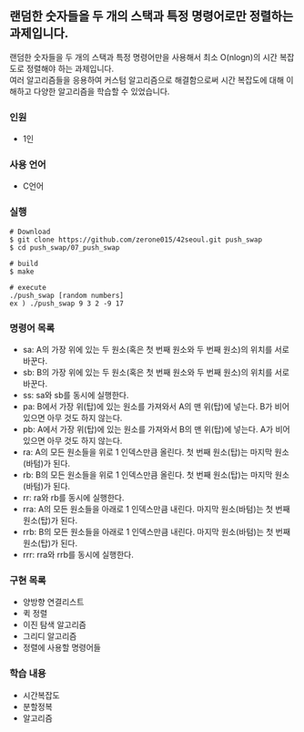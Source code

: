 ## 랜덤한 숫자들을 두 개의 스택과 특정 명령어로만 정렬하는 과제입니다.
랜덤한 숫자들을 두 개의 스택과 특정 명령어만을 사용해서 최소 O(nlogn)의 시간 복잡도로 정렬해야 하는 과제입니다.  
여러 알고리즘들을 응용하여 커스텀 알고리즘으로 해결함으로써 시간 복잡도에 대해 이해하고 다양한 알고리즘을 학습할 수 있었습니다.
### 인원
- 1인
### 사용 언어
- C언어
### 실행
```shell
# Download
$ git clone https://github.com/zerone015/42seoul.git push_swap
$ cd push_swap/07_push_swap

# build
$ make       

# execute
./push_swap [random numbers]
ex ) ./push_swap 9 3 2 -9 17
```
### 명령어 목록
- sa: A의 가장 위에 있는 두 원소(혹은 첫 번째 원소와 두 번째 원소)의 위치를 서로 바꾼다.
- sb: B의 가장 위에 있는 두 원소(혹은 첫 번째 원소와 두 번째 원소)의 위치를 서로 바꾼다.
- ss: sa와 sb를 동시에 실행한다.
- pa: B에서 가장 위(탑)에 있는 원소를 가져와서 A의 맨 위(탑)에 넣는다. B가 비어 있으면 아무 것도 하지 않는다.
- pb: A에서 가장 위(탑)에 있는 원소를 가져와서 B의 맨 위(탑)에 넣는다. A가 비어 있으면 아무 것도 하지 않는다.
- ra: A의 모든 원소들을 위로 1 인덱스만큼 올린다. 첫 번째 원소(탑)는 마지막 원소(바텀)가 된다.
- rb: B의 모든 원소들을 위로 1 인덱스만큼 올린다. 첫 번째 원소(탑)는 마지막 원소(바텀)가 된다.
- rr: ra와 rb를 동시에 실행한다.
- rra: A의 모든 원소들을 아래로 1 인덱스만큼 내린다. 마지막 원소(바텀)는 첫 번째 원소(탑)가 된다.
- rrb: B의 모든 원소들을 아래로 1 인덱스만큼 내린다. 마지막 원소(바텀)는 첫 번째 원소(탑)가 된다.
- rrr: rra와 rrb를 동시에 실행한다.
### 구현 목록
- 양방향 연결리스트
- 퀵 정렬
- 이진 탐색 알고리즘
- 그리디 알고리즘
- 정렬에 사용할 명령어들
### 학습 내용
- 시간복잡도
- 분할정복
- 알고리즘

